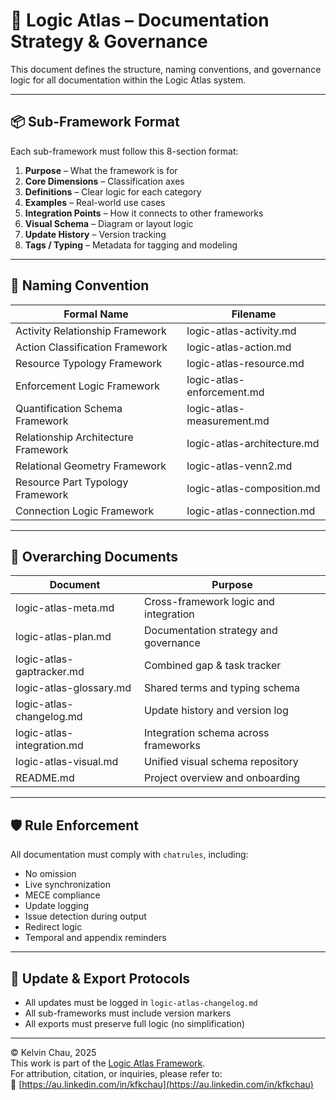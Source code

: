 # 📘 Logic Atlas – Documentation Strategy & Governance

This document defines the structure, naming conventions, and governance logic for all documentation within the Logic Atlas system.

---

## 📦 Sub-Framework Format

Each sub-framework must follow this 8-section format:

1. **Purpose** – What the framework is for  
2. **Core Dimensions** – Classification axes  
3. **Definitions** – Clear logic for each category  
4. **Examples** – Real-world use cases  
5. **Integration Points** – How it connects to other frameworks  
6. **Visual Schema** – Diagram or layout logic  
7. **Update History** – Version tracking  
8. **Tags / Typing** – Metadata for tagging and modeling

---

## 📛 Naming Convention

| Formal Name                          | Filename                        |
|-------------------------------------|----------------------------------|
| Activity Relationship Framework     | logic-atlas-activity.md          |
| Action Classification Framework     | logic-atlas-action.md            |
| Resource Typology Framework         | logic-atlas-resource.md          |
| Enforcement Logic Framework         | logic-atlas-enforcement.md       |
| Quantification Schema Framework     | logic-atlas-measurement.md       |
| Relationship Architecture Framework | logic-atlas-architecture.md      |
| Relational Geometry Framework       | logic-atlas-venn2.md             |
| Resource Part Typology Framework    | logic-atlas-composition.md       |
| Connection Logic Framework          | logic-atlas-connection.md        |

---

## 📂 Overarching Documents

| Document                          | Purpose                                 |
|----------------------------------|-----------------------------------------|
| logic-atlas-meta.md              | Cross-framework logic and integration   |
| logic-atlas-plan.md              | Documentation strategy and governance   |
| logic-atlas-gaptracker.md        | Combined gap & task tracker             |
| logic-atlas-glossary.md          | Shared terms and typing schema          |
| logic-atlas-changelog.md         | Update history and version log          |
| logic-atlas-integration.md       | Integration schema across frameworks    |
| logic-atlas-visual.md            | Unified visual schema repository        |
| README.md                        | Project overview and onboarding         |

---

## 🛡️ Rule Enforcement

All documentation must comply with `chatrules`, including:

- No omission
- Live synchronization
- MECE compliance
- Update logging
- Issue detection during output
- Redirect logic
- Temporal and appendix reminders

---

## 🔄 Update & Export Protocols

- All updates must be logged in `logic-atlas-changelog.md`
- All sub-frameworks must include version markers
- All exports must preserve full logic (no simplification)

---

© Kelvin Chau, 2025  
This work is part of the [Logic Atlas Framework](https://github.com/kfkchau/logic-atlas/edit/main/logic-atlas-plan.md).  
For attribution, citation, or inquiries, please refer to:  
🔗 [https://au.linkedin.com/in/kfkchau](https://au.linkedin.com/in/kfkchau)
